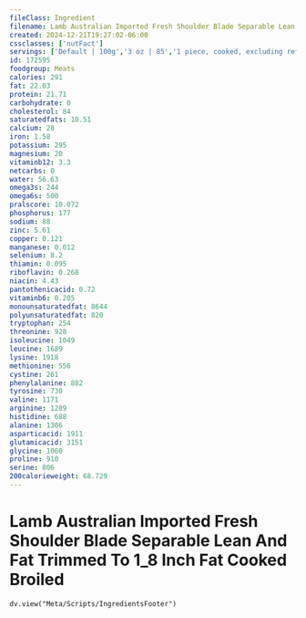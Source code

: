 ```yaml
---
fileClass: Ingredient
filename: Lamb Australian Imported Fresh Shoulder Blade Separable Lean And Fat Trimmed To 1_8 Inch Fat Cooked Broiled
created: 2024-12-21T19:27:02-06:00
cssclasses: ['nutFact']
servings: ['Default | 100g','3 oz | 85','1 piece, cooked, excluding refuse (yield from 1 lb raw meat with refuse) | 273']
id: 172595
foodgroup: Meats
calories: 291
fat: 22.03
protein: 21.71
carbohydrate: 0
cholesterol: 84
saturatedfats: 10.51
calcium: 28
iron: 1.58
potassium: 295
magnesium: 20
vitaminb12: 3.3
netcarbs: 0
water: 56.63
omega3s: 244
omega6s: 500
pralscore: 10.072
phosphorus: 177
sodium: 88
zinc: 5.61
copper: 0.121
manganese: 0.012
selenium: 8.2
thiamin: 0.095
riboflavin: 0.268
niacin: 4.43
pantothenicacid: 0.72
vitaminb6: 0.205
monounsaturatedfat: 8644
polyunsaturatedfat: 820
tryptophan: 254
threonine: 928
isoleucine: 1049
leucine: 1689
lysine: 1918
methionine: 556
cystine: 261
phenylalanine: 882
tyrosine: 730
valine: 1171
arginine: 1289
histidine: 688
alanine: 1306
asparticacid: 1911
glutamicacid: 3151
glycine: 1060
proline: 910
serine: 806
200calorieweight: 68.729
---
```


# Lamb Australian Imported Fresh Shoulder Blade Separable Lean And Fat Trimmed To 1_8 Inch Fat Cooked Broiled

```dataviewjs
dv.view("Meta/Scripts/IngredientsFooter")
```